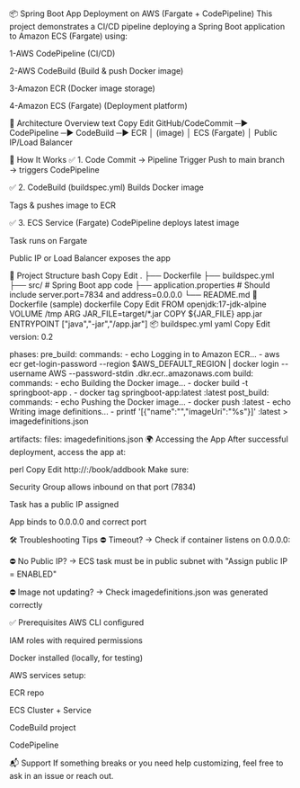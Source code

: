📦 Spring Boot App Deployment on AWS (Fargate + CodePipeline)
This project demonstrates a CI/CD pipeline deploying a Spring Boot application to Amazon ECS (Fargate) using:

1-AWS CodePipeline (CI/CD)

2-AWS CodeBuild (Build & push Docker image)

3-Amazon ECR (Docker image storage)

4-Amazon ECS (Fargate) (Deployment platform)

🧱 Architecture Overview
text
Copy
Edit
GitHub/CodeCommit ─▶ CodePipeline ─▶ CodeBuild ─▶ ECR
                                       │
                                    (image)
                                       │
                                    ECS (Fargate)
                                       │
                                Public IP/Load Balancer

🚀 How It Works
✅ 1. Code Commit → Pipeline Trigger
Push to main branch → triggers CodePipeline

✅ 2. CodeBuild (buildspec.yml)
Builds Docker image

Tags & pushes image to ECR

✅ 3. ECS Service (Fargate)
CodePipeline deploys latest image

Task runs on Fargate

Public IP or Load Balancer exposes the app

📁 Project Structure
bash
Copy
Edit
.
├── Dockerfile
├── buildspec.yml
├── src/                   # Spring Boot app code
├── application.properties # Should include server.port=7834 and address=0.0.0.0
└── README.md
🐳 Dockerfile (sample)
dockerfile
Copy
Edit
FROM openjdk:17-jdk-alpine
VOLUME /tmp
ARG JAR_FILE=target/*.jar
COPY ${JAR_FILE} app.jar
ENTRYPOINT ["java","-jar","/app.jar"]
📦 buildspec.yml
yaml
Copy
Edit
version: 0.2

phases:
  pre_build:
    commands:
      - echo Logging in to Amazon ECR...
      - aws ecr get-login-password --region $AWS_DEFAULT_REGION | docker login --username AWS --password-stdin <your-account-id>.dkr.ecr.<region>.amazonaws.com
  build:
    commands:
      - echo Building the Docker image...
      - docker build -t springboot-app .
      - docker tag springboot-app:latest <your-ecr-uri>:latest
  post_build:
    commands:
      - echo Pushing the Docker image...
      - docker push <your-ecr-uri>:latest
      - echo Writing image definitions...
      - printf '[{"name":"<container-name>","imageUri":"%s"}]' <your-ecr-uri>:latest > imagedefinitions.json

artifacts:
  files: imagedefinitions.json
🌍 Accessing the App
After successful deployment, access the app at:

perl
Copy
Edit
http://<public-ip>:<port>/book/addbook
Make sure:

Security Group allows inbound on that port (7834)

Task has a public IP assigned

App binds to 0.0.0.0 and correct port

🛠 Troubleshooting Tips
⛔ Timeout? → Check if container listens on 0.0.0.0:<port>

⛔ No Public IP? → ECS task must be in public subnet with "Assign public IP = ENABLED"

⛔ Image not updating? → Check imagedefinitions.json was generated correctly

✅ Prerequisites
AWS CLI configured

IAM roles with required permissions

Docker installed (locally, for testing)

AWS services setup:

ECR repo

ECS Cluster + Service

CodeBuild project

CodePipeline

📬 Support
If something breaks or you need help customizing, feel free to ask in an issue or reach out.
